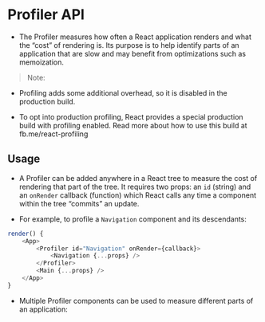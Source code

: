 # Profiler API

* The Profiler measures how often a React application renders and what the “cost” of rendering is. Its purpose is to help identify parts of an application that are slow and may benefit from optimizations such as memoization.

> Note:

* Profiling adds some additional overhead, so it is disabled in the production build.

* To opt into production profiling, React provides a special production build with profiling enabled. Read more about how to use this build at fb.me/react-profiling

## Usage

* A Profiler can be added anywhere in a React tree to measure the cost of rendering that part of the tree. It requires two props: an `id` (string) and an `onRender` callback (function) which React calls any time a component within the tree “commits” an update.

* For example, to profile a `Navigation` component and its descendants:

```ts
render() {
    <App>
        <Profiler id="Navigation" onRender={callback}>
            <Navigation {...props} />
        </Profiler>
        <Main {...props} />
    </App>
}
```

* Multiple Profiler components can be used to measure different parts of an application:

```ts

```